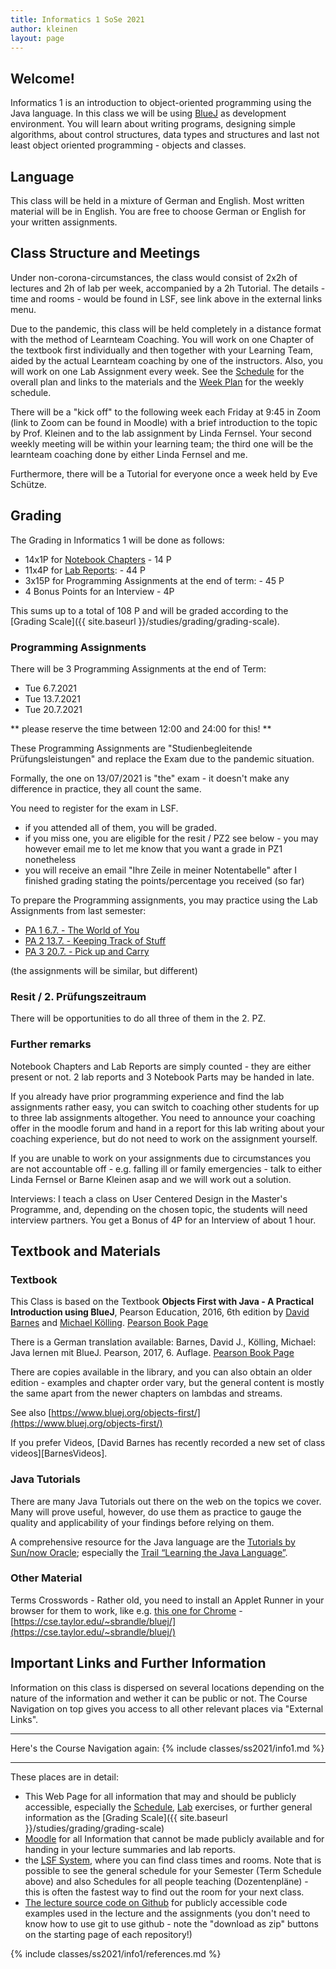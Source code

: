 ```yaml
---
title: Informatics 1 SoSe 2021
author: kleinen
layout: page
---
```


## Welcome!

Informatics 1 is an introduction to object-oriented programming using the Java
language. In this class we will be using [BlueJ](https://bluej.org/) as development environment.
You will learn about writing programs, designing simple algorithms, about
control structures, data types and structures and last not least object oriented
programming - objects and classes.

## Language

This class will be held in a mixture of German and English.
Most written material will be in English.
You are free to choose German or English for your written assignments.

## Class Structure and Meetings

Under non-corona-circumstances, the class would consist of 2x2h of
lectures and 2h of lab per week, accompanied by a 2h Tutorial.
The details - time and rooms - would be found in LSF, see link above in the external links menu.

Due to the pandemic, this class will be held completely in a distance format
with the method of Learnteam Coaching. You will work on one Chapter of the textbook
first individually and then together with your Learning Team, aided by
the actual Learnteam coaching by one of the instructors. Also, you will
work on one Lab Assignment every week. See the [Schedule](./schedule) for the
overall plan and links to the materials and the [Week Plan](./week) for the weekly schedule.

There will be a "kick off" to the following week each Friday at 9:45 in Zoom
(link to Zoom can be found in Moodle) with a brief introduction to the topic by
Prof. Kleinen and to the lab assignment by Linda Fernsel.
Your second weekly meeting will be within your learning team;
the third one will be the learnteam coaching done by either Linda Fernsel and
me.

Furthermore, there will be a Tutorial for everyone once a week held by Eve Schütze.

## Grading

The Grading in Informatics 1 will be done as follows:

* 14x1P for [Notebook Chapters](./notebook) - 14 P
* 11x4P for [Lab Reports](labs/): - 44 P
* 3x15P for Programming Assignments at the end of term: - 45 P
* 4 Bonus Points for an Interview - 4P

This sums up to a total of 108 P and will be graded according to the
 [Grading Scale]({{ site.baseurl }}/studies/grading/grading-scale).

### Programming Assignments

There will be 3 Programming Assignments at the end of Term:
- Tue 6.7.2021
- Tue 13.7.2021
- Tue 20.7.2021

** please reserve the time between 12:00 and 24:00 for this! **

These Programming Assignments are "Studienbegleitende Prüfungsleistungen"
and replace the Exam due to the pandemic situation.

Formally, the one on 13/07/2021 is "the" exam - it doesn't make any difference
in practice, they all count the same.

You need to register for the exam in LSF.
- if you attended all of them, you will be graded.
- if you miss one, you are eligible for the resit / PZ2 see below - you may
  however email me to let me know that you want a grade in PZ1 nonetheless
- you will receive an email "Ihre Zeile in meiner Notentabelle" after I
  finished grading stating the points/percentage you received (so far)

To prepare the Programming assignments, you may practice using the Lab
Assignments from last semester:

* [PA 1 6.7. - The World of You](./labs/exercise-12)                                                                
* [PA 2 13.7. - Keeping Track of Stuff](./labs/exercise-13)                                                       
* [PA 3 20.7. - Pick up and Carry](./labs/exercise-14)      

(the assignments will be similar, but different)

### Resit / 2. Prüfungszeitraum

There will be opportunities to do all three of them in the 2. PZ.

### Further remarks
Notebook Chapters and Lab Reports are simply counted - they are either present
or not. 2 lab reports and 3 Notebook Parts may be handed in late.

If you already have prior programming experience and find the lab
assignments rather easy, you can switch to coaching other students for up to
three lab assignments altogether. You need to announce your coaching offer in
the moodle forum and hand in a report for this lab writing about your coaching
experience, but do not need to work on the assignment yourself.

If you are unable to work on your assignments due to circumstances you are not
accountable off - e.g. falling ill or family emergencies - talk to either Linda
Fernsel or Barne Kleinen asap and we will work out a solution.

Interviews: I teach a class on User Centered Design in the Master's Programme,
and, depending on the chosen topic, the students will need interview partners.
You get a Bonus of 4P for an Interview of about 1 hour.


## Textbook and Materials

### Textbook

This Class is based on the Textbook **Objects First with Java - A Practical
Introduction using BlueJ**, Pearson Education, 2016, 6th edition by [David Barnes](https://www.kent.ac.uk/computing/people/3070/barnes-david) and
[Michael Kölling](https://www.kcl.ac.uk/people/michael-kolling). [Pearson Book Page](https://www.pearson-studium.de/objects-first-with-java-a-practical-introduction-using-bluej-global-edition.html)

There is a German translation available: Barnes, David J., Kölling, Michael: Java lernen mit BlueJ. Pearson,  2017, 6. Auflage. [Pearson Book Page](https://www.pearson-studium.de/java-lernen-mit-bluej_4.html)

There are copies available in the library, and you can also obtain an older edition - examples and chapter order vary, but the general content is mostly the same apart from the newer chapters on lambdas and streams.

See also [https://www.bluej.org/objects-first/](https://www.bluej.org/objects-first/)

If you prefer Videos, [David Barnes has recently recorded a new set of class videos][BarnesVideos].

### Java Tutorials

There are many Java Tutorials out there on the web on the topics we cover. Many will prove useful, however, do use them as practice to gauge the quality
and applicability of your findings before relying on them.

A comprehensive resource for the Java language are the [Tutorials by Sun/now Oracle][7]; especially the [Trail &#8220;Learning the Java Language&#8221;][8].


 [7]: https://download.oracle.com/javase/tutorial/
 [8]: https://download.oracle.com/javase/tutorial/java/

### Other Material

Terms Crosswords - Rather old, you need to install an Applet Runner in your browser for them to work, like e.g. [this one for Chrome](https://chrome.google.com/webstore/detail/cheerpj-applet-runner/bbmolahhldcbngedljfadjlognfaaein?hl=en) - [https://cse.taylor.edu/~sbrandle/bluej/](https://cse.taylor.edu/~sbrandle/bluej/)


## Important Links and Further Information

Information on this class is dispersed on several locations depending on the nature of the information and wether it can be public or not.
The Course Navigation on top gives you access to all other relevant places via "External Links".

<hr />
Here's the Course Navigation again:
{% include classes/ss2021/info1.md %}
<hr />

These places are in detail:

* This Web Page for all information that may and should be publicly accessible,
  especially the [Schedule](schedule), [Lab](labs) exercises, or further general information as the [Grading Scale]({{ site.baseurl }}/studies/grading/grading-scale)
* [Moodle](https://moodle.htw-berlin.de) for all Information that cannot be made publicly available and for handing in your lecture summaries and lab reports.
* the [LSF System](https://lsf.htw-berlin.de), where you can find class times and rooms. Note that is possible to see the general schedule for your Semester (Term Schedule above) and also Schedules for all people teaching (Dozentenpläne) - this is often the fastest way to find out the room for your next class.
* [The lecture source code on Github](https://github.com/htw-imi-info1) for publicly accessible code examples used in the lecture and the assignments (you don't need to know how to use git to use github - note the "download as zip" buttons on the starting page of each repository!)  



{% include classes/ss2021/info1/references.md %}
